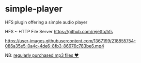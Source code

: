# simple-player
HFS plugin offering a simple audio player

HFS ~ HTTP File Server https://github.com/rejetto/hfs

https://user-images.githubusercontent.com/1367199/218855754-086a35e5-0a4c-4de6-8fb3-86676c783be6.mp4

NB: [regularly purchased mp3 files ❤️](https://wobbler.bandcamp.com/album/dwellers-of-the-deep)
